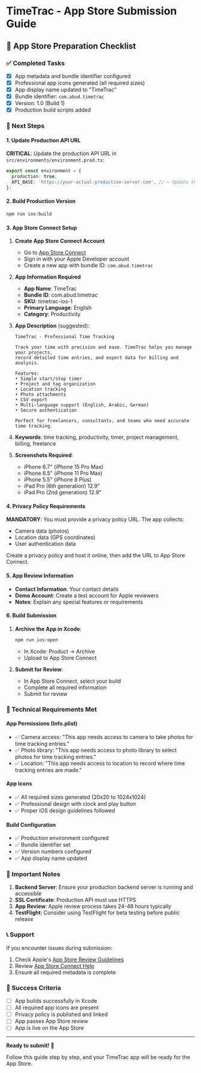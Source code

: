 # TimeTrac - App Store Submission Guide

## 📱 App Store Preparation Checklist

### ✅ Completed Tasks
- [x] App metadata and bundle identifier configured
- [x] Professional app icons generated (all required sizes)
- [x] App display name updated to "TimeTrac"
- [x] Bundle identifier: `com.abud.timetrac`
- [x] Version: 1.0 (Build 1)
- [x] Production build scripts added

### 🔄 Next Steps

#### 1. Update Production API URL
**CRITICAL**: Update the production API URL in `src/environments/environment.prod.ts`:
```typescript
export const environment = {
  production: true,
  API_BASE: 'https://your-actual-production-server.com', // ← Update this
};
```

#### 2. Build Production Version
```bash
npm run ios:build
```

#### 3. App Store Connect Setup
1. **Create App Store Connect Account**
   - Go to [App Store Connect](https://appstoreconnect.apple.com)
   - Sign in with your Apple Developer account
   - Create a new app with bundle ID: `com.abud.timetrac`

2. **App Information Required**
   - **App Name**: TimeTrac
   - **Bundle ID**: com.abud.timetrac
   - **SKU**: timetrac-ios-1
   - **Primary Language**: English
   - **Category**: Productivity

3. **App Description** (suggested):
   ```
   TimeTrac - Professional Time Tracking
   
   Track your time with precision and ease. TimeTrac helps you manage your projects, 
   record detailed time entries, and export data for billing and analysis.
   
   Features:
   • Simple start/stop timer
   • Project and tag organization
   • Location tracking
   • Photo attachments
   • CSV export
   • Multi-language support (English, Arabic, German)
   • Secure authentication
   
   Perfect for freelancers, consultants, and teams who need accurate time tracking.
   ```

4. **Keywords**: time tracking, productivity, timer, project management, billing, freelance

5. **Screenshots Required**:
   - iPhone 6.7" (iPhone 15 Pro Max)
   - iPhone 6.5" (iPhone 11 Pro Max)
   - iPhone 5.5" (iPhone 8 Plus)
   - iPad Pro (6th generation) 12.9"
   - iPad Pro (2nd generation) 12.9"

#### 4. Privacy Policy Requirements
**MANDATORY**: You must provide a privacy policy URL. The app collects:
- Camera data (photos)
- Location data (GPS coordinates)
- User authentication data

Create a privacy policy and host it online, then add the URL to App Store Connect.

#### 5. App Review Information
- **Contact Information**: Your contact details
- **Demo Account**: Create a test account for Apple reviewers
- **Notes**: Explain any special features or requirements

#### 6. Build Submission
1. **Archive the App in Xcode**:
   ```bash
   npm run ios:open
   ```
   - In Xcode: Product → Archive
   - Upload to App Store Connect

2. **Submit for Review**:
   - In App Store Connect, select your build
   - Complete all required information
   - Submit for review

### 🔧 Technical Requirements Met

#### App Permissions (Info.plist)
- ✅ Camera access: "This app needs access to camera to take photos for time tracking entries."
- ✅ Photo library: "This app needs access to photo library to select photos for time tracking entries."
- ✅ Location: "This app needs access to location to record where time tracking entries are made."

#### App Icons
- ✅ All required sizes generated (20x20 to 1024x1024)
- ✅ Professional design with clock and play button
- ✅ Proper iOS design guidelines followed

#### Build Configuration
- ✅ Production environment configured
- ✅ Bundle identifier set
- ✅ Version numbers configured
- ✅ App display name updated

### 🚨 Important Notes

1. **Backend Server**: Ensure your production backend server is running and accessible
2. **SSL Certificate**: Production API must use HTTPS
3. **App Review**: Apple review process takes 24-48 hours typically
4. **TestFlight**: Consider using TestFlight for beta testing before public release

### 📞 Support
If you encounter issues during submission:
1. Check Apple's [App Store Review Guidelines](https://developer.apple.com/app-store/review/guidelines/)
2. Review [App Store Connect Help](https://developer.apple.com/help/app-store-connect/)
3. Ensure all required metadata is complete

### 🎯 Success Criteria
- [ ] App builds successfully in Xcode
- [ ] All required app icons are present
- [ ] Privacy policy is published and linked
- [ ] App passes App Store review
- [ ] App is live on the App Store

---

**Ready to submit!** 🚀

Follow this guide step by step, and your TimeTrac app will be ready for the App Store.
